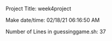 Project Title: week4project 
  
Make date/time: 02/18/21 06:16:50 AM
  
Number of Lines in guessinggame.sh: 37
